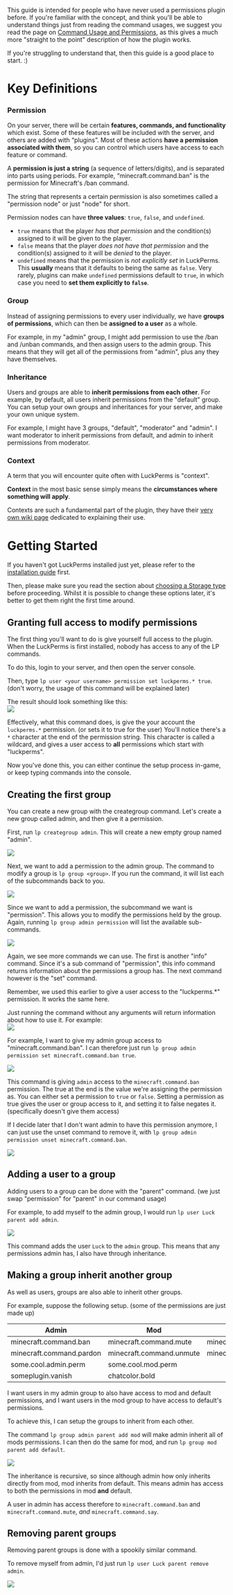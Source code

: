 This guide is intended for people who have never used a permissions plugin before. If you're familiar with the concept, and think you'll be able to understand things just from reading the command usages, we suggest you read the page on [Command Usage and Permissions](Command-Usage), as this gives a much more "straight to the point" description of how the plugin works.

If you're struggling to understand that, then this guide is a good place to start. :)


# Key Definitions
### Permission
On your server, there will be certain **features, commands, and functionality** which exist. Some of these features will be included with the server, and others are added with “plugins”. Most of these actions **have a permission associated with them**, so you can control which users have access to each feature or command.

A **permission is just a string** (a sequence of letters/digits), and is separated into parts using periods. For example, “minecraft.command.ban” is the permission for Minecraft's /ban command.

The string that represents a certain permission is also sometimes called a "permission node" or just "node" for short.

Permission nodes can have **three values**: `true`, `false`, and `undefined`.
- `true` means that the player *has that permission* and the condition(s) assigned to it will be given to the player.
- `false` means that the player *does not have that permission* and the condition(s) assigned to it will be *denied* to the player.
- `undefined` means that the permission is *not explicitly set* in LuckPerms. This **usually** means that it defaults to being the same as `false`. Very rarely, plugins can make `undefined` permissions default to `true`, in which case you need to **set them explicitly to `false`**. 

### Group
Instead of assigning permissions to every user individually, we have **groups of permissions**, which can then be **assigned to a user** as a whole.

For example, in my "admin" group, I might add permission to use the /ban and /unban commands, and then assign users to the admin group. This means that they will get all of the permissions from "admin", plus any they have themselves.

### Inheritance
Users and groups are able to **inherit permissions from each other**. For example, by default, all users inherit permissions from the "default" group. You can setup your own groups and inheritances for your server, and make your own unique system.

For example, I might have 3 groups, "default", "moderator" and "admin". I want moderator to inherit permissions from default, and admin to inherit permissions from moderator.

### Context
A term that you will encounter quite often with LuckPerms is "context".

**Context** in the most basic sense simply means the **circumstances where something will apply**.

Contexts are such a fundamental part of the plugin, they have their [very own wiki page](Context) dedicated to explaining their use.

# Getting Started
If you haven't got LuckPerms installed just yet, please refer to the [installation guide](Installation) first.

Then, please make sure you read the section about [choosing a Storage type](Storage-types) before proceeding. Whilst it is possible to change these options later, it's better to get them right the first time around.

## Granting full access to modify permissions
The first thing you'll want to do is give yourself full access to the plugin. When the LuckPerms is first installed, nobody has access to any of the LP commands.

To do this, login to your server, and then open the server console.

Then, type `lp user <your username> permission set luckperms.* true`. (don't worry, the usage of this command will be explained later)

The result should look something like this:   
![](../img/usage-1.png)

Effectively, what this command does, is give the your account the `luckperms.*` permission. (or sets it to true for the user) You'll notice there's a `*` character at the end of the permission string. This character is called a wildcard, and gives a user access to **all** permissions which start with "luckperms".

Now you've done this, you can either continue the setup process in-game, or keep typing commands into the console.

## Creating the first group
You can create a new group with the creategroup command. Let's create a new group called admin, and then give it a permission.

First, run `lp creategroup admin`. This will create a new empty group named "admin".

![](../img/usage-2.png)

Next, we want to add a permission to the admin group. The command to modify a group is `lp group <group>`. If you run the command, it will list each of the subcommands back to you.

![](../img/usage-3.png)

Since we want to add a permission, the subcommand we want is "permission". This allows you to modify the permissions held by the group. Again, running `lp group admin permission` will list the available sub-commands.

![](../img/usage-4.png)

Again, we see more commands we can use. The first is another "info" command. Since it's a sub command of "permission", this info command returns information about the permissions a group has. The next command however is the "set" command.

Remember, we used this earlier to give a user access to the "luckperms.*" permission. It works the same here.

Just running the command without any arguments will return information about how to use it. For example:    
![](../img/usage-5.png)

For example, I want to give my admin group access to "minecraft.command.ban". I can therefore just run `lp group admin permission set minecraft.command.ban true`.

![](../img/usage-6.png)

This command is giving `admin` access to the `minecraft.command.ban` permission. The true at the end is the value we're assigning the permission as. You can either set a permission to `true` or `false`. Setting a permission as true gives the user or group access to it, and setting it to false negates it. (specifically doesn't give them access)

If I decide later that I don't want admin to have this permission anymore, I can just use the unset command to remove it, with `lp group admin permission unset minecraft.command.ban`.

![](../img/usage-7.png)

## Adding a user to a group
Adding users to a group can be done with the "parent" command. (we just swap "permission" for "parent" in our command usage)

For example, to add myself to the admin group, I would run `lp user Luck parent add admin`.

![](../img/usage-8.png)

This command adds the user `Luck` to the `admin` group. This means that any permissions admin has, I also have through inheritance.

## Making a group inherit another group
As well as users, groups are also able to inherit other groups.

For example, suppose the following setup. (some of the permissions are just made up)

| Admin | Mod | Default |
|-------|-----|---------|
| minecraft.command.ban | minecraft.command.mute | minecraft.command.say |
| minecraft.command.pardon | minecraft.command.unmute | minecraft.command.me |
| some.cool.admin.perm | some.cool.mod.perm | |
| someplugin.vanish | chatcolor.bold | |

I want users in my admin group to also have access to mod and default permissions, and I want users in the mod group to have access to default's permissions.

To achieve this, I can setup the groups to inherit from each other.

The command `lp group admin parent add mod` will make admin inherit all of mods permissions. I can then do the same for mod, and run `lp group mod parent add default`.

![](../img/usage-9.png)

The inheritance is recursive, so since although admin how only inherits directly from mod, mod inherits from default. This means admin has access to both the permissions in mod **and** default.

A user in admin has access therefore to `minecraft.command.ban` and `minecraft.command.mute`, *and* `minecraft.command.say`.

## Removing parent groups
Removing parent groups is done with a spookily similar command.

To remove myself from admin, I'd just run `lp user Luck parent remove admin`.

![](../img/usage-10.png)
